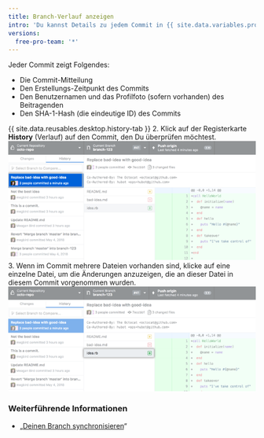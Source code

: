 ```yaml
---
title: Branch-Verlauf anzeigen
intro: 'Du kannst Details zu jedem Commit in {{ site.data.variables.product.prodname_desktop }} sehen, einschließlich eines Diffs der Änderungen, die der Commit gebracht hat.'
versions:
  free-pro-team: '*'
---
```


Jeder Commit zeigt Folgendes:

 - Die Commit-Mitteilung
 - Den Erstellungs-Zeitpunkt des Commits
 - Den Benutzernamen und das Profilfoto (sofern vorhanden) des Beitragenden
 - Den SHA-1-Hash (die eindeutige ID) des Commits

{{ site.data.reusables.desktop.history-tab }}
2. Klick auf der Registerkarte **History** (Verlauf) auf den Commit, den Du überprüfen möchtest. ![Ein Commit auf der Registerkarte „History“ (Verlauf)](/assets/images/help/desktop/branch-history-commit.png)
3. Wenn im Commit mehrere Dateien vorhanden sind, klicke auf eine einzelne Datei, um die Änderungen anzuzeigen, die an dieser Datei in diesem Commit vorgenommen wurden. ![Eine Datei im Commit](/assets/images/help/desktop/branch-history-file.png)

### Weiterführende Informationen

- „[Deinen Branch synchronisieren](/desktop/guides/contributing-to-projects/syncing-your-branch/)“
